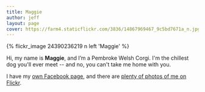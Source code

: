 ```yaml
---
title: Maggie
author: jeff
layout: page
cover: https://farm4.staticflickr.com/3836/14867969467_9c5bd7671a_n.jpg
---
```


{% flickr_image 24390236219 n left 'Maggie' %}

Hi, my name is **Maggie**, and I’m a Pembroke Welsh Corgi. I'm the chillest
dog you'll ever meet -- and no, you can't take me home with you.

I have my [own Facebook page](https://www.facebook.com/ZenDogMaggie), and there are [plenty of photos of me on Flickr](https://www.flickr.com/photos/whatsyourmeme/tags/maggie).


